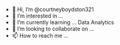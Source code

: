 - 👋 Hi, I’m @courtneyboydston321
- 👀 I’m interested in ...
- 🌱 I’m currently learning ... Data Analytics
- 💞️ I’m looking to collaborate on ...
- 📫 How to reach me ...

<!---
courtneyboydston321/courtneyboydston321 is a ✨ special ✨ repository because its `README.md` (this file) appears on your GitHub profile.
You can click the Preview link to take a look at your changes.
--->
